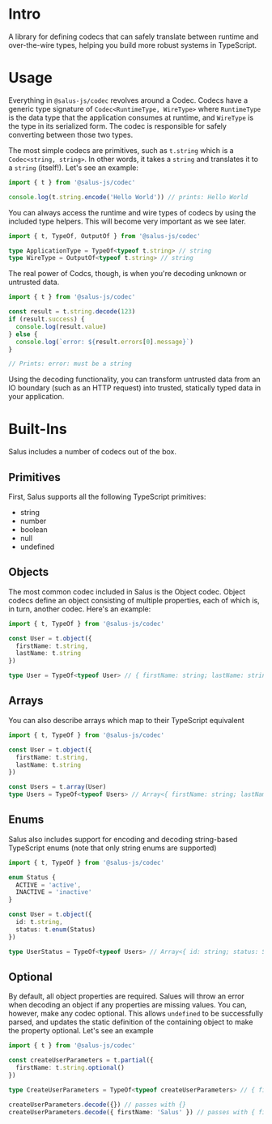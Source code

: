 # Intro

A library for defining codecs that can safely translate between runtime and over-the-wire types, helping you build more robust systems in TypeScript.

# Usage

Everything in `@salus-js/codec` revolves around a Codec. Codecs have a generic type signature of `Codec<RuntimeType, WireType>` where `RuntimeType` is the data type that the application consumes at runtime, and `WireType` is the type in its serialized form. The codec is responsible for safely converting between those two types.

The most simple codecs are primitives, such as `t.string` which is a `Codec<string, string>`. In other words, it takes a `string` and translates it to a `string` (itself!). Let's see an example:

```typescript
import { t } from '@salus-js/codec'

console.log(t.string.encode('Hello World')) // prints: Hello World
```

You can always access the runtime and wire types of codecs by using the included type helpers. This will become very important as we see later.

```typescript
import { t, TypeOf, OutputOf } from '@salus-js/codec'

type ApplicationType = TypeOf<typeof t.string> // string
type WireType = OutputOf<typeof t.string> // string
```

The real power of Codcs, though, is when you're decoding unknown or untrusted data.

```typescript
import { t } from '@salus-js/codec'

const result = t.string.decode(123)
if (result.success) {
  console.log(result.value)
} else {
  console.log(`error: ${result.errors[0].message}`)
}

// Prints: error: must be a string
```

Using the decoding functionality, you can transform untrusted data from an IO boundary (such as an HTTP request) into trusted, statically typed data in your application.

# Built-Ins

Salus includes a number of codecs out of the box.

## Primitives

First, Salus supports all the following TypeScript primitives:

- string
- number
- boolean
- null
- undefined

## Objects

The most common codec included in Salus is the Object codec. Object codecs define an object consisting of multiple properties, each of which is, in turn, another codec. Here's an example:

```typescript
import { t, TypeOf } from '@salus-js/codec'

const User = t.object({
  firstName: t.string,
  lastName: t.string
})

type User = TypeOf<typeof User> // { firstName: string; lastName: string; }
```

## Arrays

You can also describe arrays which map to their TypeScript equivalent

```typescript
import { t, TypeOf } from '@salus-js/codec'

const User = t.object({
  firstName: t.string,
  lastName: t.string
})

const Users = t.array(User)
type Users = TypeOf<typeof Users> // Array<{ firstName: string; lastName: string; }>
```

## Enums

Salus also includes support for encoding and decoding string-based TypeScript enums (note that only string enums are supported)

```typescript
import { t, TypeOf } from '@salus-js/codec'

enum Status {
  ACTIVE = 'active',
  INACTIVE = 'inactive'
}

const User = t.object({
  id: t.string,
  status: t.enum(Status)
})

type UserStatus = TypeOf<typeof Users> // Array<{ id: string; status: Status; }>
```

## Optional

By default, all object properties are required. Salues will throw an error when decoding an object if any properties are missing values. You can, however, make any codec optional. This allows `undefined` to be successfully parsed, and updates the static definition of the containing object to make the property optional. Let's see an example

```typescript
import { t } from '@salus-js/codec'

const createUserParameters = t.partial({
  firstName: t.string.optional()
})

type CreateUserParameters = TypeOf<typeof createUserParameters> // { firstName?: string | undefined }

createUserParameters.decode({}) // passes with {}
createUserParameters.decode({ firstName: 'Salus' }) // passes with { firstName: 'Salus' }
```